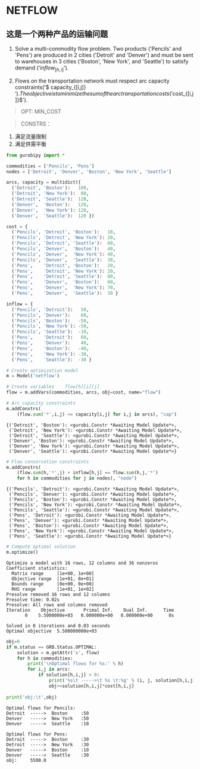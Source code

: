 
# NETFLOW
## 这是一个两种产品的运输问题

1. Solve a multi-commodity flow problem.  Two products ('Pencils' and 'Pens') are produced in 2 cities ('Detroit' and 'Denver') and must be sent to warehouses in 3 cities ('Boston', 'New York', and 'Seattle') to satisfy demand ('$inflow_{[h,i]}$').

2. Flows on the transportation network must respect arc capacity constraints('$ capacity_{[i,j]}$'). The objective is to minimize the sum of the arc transportation costs ('$cost_{[i,j]}$').

>OPT: MIN_COST

>CONSTRS：
1. 满足流量限制
2. 满足供需平衡




```python
from gurobipy import *
```


```python
commodities = ['Pencils', 'Pens']
nodes = ['Detroit', 'Denver', 'Boston', 'New York', 'Seattle']
```


```python
arcs, capacity = multidict({
  ('Detroit', 'Boston'):   100,
  ('Detroit', 'New York'):  80,
  ('Detroit', 'Seattle'):  120,
  ('Denver',  'Boston'):   120,
  ('Denver',  'New York'): 120,
  ('Denver',  'Seattle'):  120 })
```


```python
cost = {
  ('Pencils', 'Detroit', 'Boston'):   10,
  ('Pencils', 'Detroit', 'New York'): 20,
  ('Pencils', 'Detroit', 'Seattle'):  60,
  ('Pencils', 'Denver',  'Boston'):   40,
  ('Pencils', 'Denver',  'New York'): 40,
  ('Pencils', 'Denver',  'Seattle'):  30,
  ('Pens',    'Detroit', 'Boston'):   20,
  ('Pens',    'Detroit', 'New York'): 20,
  ('Pens',    'Detroit', 'Seattle'):  80,
  ('Pens',    'Denver',  'Boston'):   60,
  ('Pens',    'Denver',  'New York'): 70,
  ('Pens',    'Denver',  'Seattle'):  30 }
```


```python
inflow = {
  ('Pencils', 'Detroit'):   50,
  ('Pencils', 'Denver'):    60,
  ('Pencils', 'Boston'):   -50,
  ('Pencils', 'New York'): -50,
  ('Pencils', 'Seattle'):  -10,
  ('Pens',    'Detroit'):   60,
  ('Pens',    'Denver'):    40,
  ('Pens',    'Boston'):   -40,
  ('Pens',    'New York'): -30,
  ('Pens',    'Seattle'):  -30 }
```


```python
# Create optimization model
m = Model('netflow')
```


```python
# Create variables    flow[h][i][j]
flow = m.addVars(commodities, arcs, obj=cost, name="flow")
```


```python
# Arc capacity constraints
m.addConstrs(
    (flow.sum('*',i,j) <= capacity[i,j] for i,j in arcs), "cap")
```




    {('Detroit', 'Boston'): <gurobi.Constr *Awaiting Model Update*>,
     ('Detroit', 'New York'): <gurobi.Constr *Awaiting Model Update*>,
     ('Detroit', 'Seattle'): <gurobi.Constr *Awaiting Model Update*>,
     ('Denver', 'Boston'): <gurobi.Constr *Awaiting Model Update*>,
     ('Denver', 'New York'): <gurobi.Constr *Awaiting Model Update*>,
     ('Denver', 'Seattle'): <gurobi.Constr *Awaiting Model Update*>}




```python
# Flow conservation constraints
m.addConstrs(
    (flow.sum(h,'*',j) + inflow[h,j] == flow.sum(h,j,'*')
    for h in commodities for j in nodes), "node")
```




    {('Pencils', 'Detroit'): <gurobi.Constr *Awaiting Model Update*>,
     ('Pencils', 'Denver'): <gurobi.Constr *Awaiting Model Update*>,
     ('Pencils', 'Boston'): <gurobi.Constr *Awaiting Model Update*>,
     ('Pencils', 'New York'): <gurobi.Constr *Awaiting Model Update*>,
     ('Pencils', 'Seattle'): <gurobi.Constr *Awaiting Model Update*>,
     ('Pens', 'Detroit'): <gurobi.Constr *Awaiting Model Update*>,
     ('Pens', 'Denver'): <gurobi.Constr *Awaiting Model Update*>,
     ('Pens', 'Boston'): <gurobi.Constr *Awaiting Model Update*>,
     ('Pens', 'New York'): <gurobi.Constr *Awaiting Model Update*>,
     ('Pens', 'Seattle'): <gurobi.Constr *Awaiting Model Update*>}




```python
# Compute optimal solution
m.optimize()
```

    Optimize a model with 16 rows, 12 columns and 36 nonzeros
    Coefficient statistics:
      Matrix range     [1e+00, 1e+00]
      Objective range  [1e+01, 8e+01]
      Bounds range     [0e+00, 0e+00]
      RHS range        [1e+01, 1e+02]
    Presolve removed 16 rows and 12 columns
    Presolve time: 0.02s
    Presolve: All rows and columns removed
    Iteration    Objective       Primal Inf.    Dual Inf.      Time
           0    5.5000000e+03   0.000000e+00   0.000000e+00      0s
    
    Solved in 0 iterations and 0.03 seconds
    Optimal objective  5.500000000e+03



```python
obj=0
if m.status == GRB.Status.OPTIMAL:
    solution = m.getAttr('x', flow)
    for h in commodities:
        print('\nOptimal flows for %s:' % h)
        for i,j in arcs:
            if solution[h,i,j] > 0:
                print('%s\t ----->\t %s \t:%g' % (i, j, solution[h,i,j]))
                obj+=solution[h,i,j]*cost[h,i,j]
                
print('obj:\t',obj)
```


    Optimal flows for Pencils:
    Detroit	 ----->	 Boston 	:50
    Denver	 ----->	 New York 	:50
    Denver	 ----->	 Seattle 	:10
    
    Optimal flows for Pens:
    Detroit	 ----->	 Boston 	:30
    Detroit	 ----->	 New York 	:30
    Denver	 ----->	 Boston 	:10
    Denver	 ----->	 Seattle 	:30
    obj:	 5500.0

